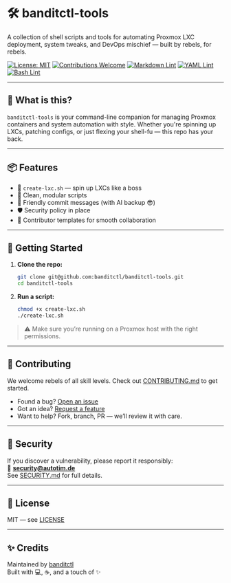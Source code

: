 # 🛠️ banditctl-tools

A collection of shell scripts and tools for automating Proxmox LXC deployment, system tweaks, and DevOps mischief — built by rebels, for rebels.

[![License: MIT](https://img.shields.io/badge/License-MIT-yellow.svg)](https://opensource.org/licenses/MIT)
[![Contributions Welcome](https://img.shields.io/badge/contributions-welcome-brightgreen.svg)](./CONTRIBUTING.md)
[![Markdown Lint](https://github.com/banditctl/banditctl-tools/actions/workflows/markdown-lint.yml/badge.svg?branch=main&nocache=1)](https://github.com/banditctl/banditctl-tools/actions/workflows/markdown-lint.yml)
[![YAML Lint](https://github.com/banditctl/banditctl-tools/actions/workflows/yaml-lint.yml/badge.svg)](https://github.com/banditctl/banditctl-tools/actions/workflows/yaml-lint.yml)
[![Bash Lint](https://github.com/banditctl/banditctl-tools/actions/workflows/bash-lint.yml/badge.svg)](https://github.com/banditctl/banditctl-tools/actions/workflows/bash-lint.yml)

---

## 🚀 What is this?

`banditctl-tools` is your command-line companion for managing Proxmox containers and system automation with style. Whether you're spinning up LXCs, patching configs, or just flexing your shell-fu — this repo has your back.

---

## 📦 Features

- 🔧 `create-lxc.sh` — spin up LXCs like a boss
- 🧼 Clean, modular scripts
- 💬 Friendly commit messages (with AI backup 😎)
- 🛡️ Security policy in place
- 🧠 Contributor templates for smooth collaboration

---

## 🧰 Getting Started

1. **Clone the repo:**

   ```bash
   git clone git@github.com:banditctl/banditctl-tools.git
   cd banditctl-tools
   ```

2. **Run a script:**

   ```bash
   chmod +x create-lxc.sh
   ./create-lxc.sh
   ```

> ⚠️ Make sure you’re running on a Proxmox host with the right permissions.

---

## 🤝 Contributing

We welcome rebels of all skill levels. Check out [CONTRIBUTING.md](./CONTRIBUTING.md) to get started.

- Found a bug? [Open an issue](https://github.com/banditctl/banditctl-tools/issues/new?template=bug_report.md)
- Got an idea? [Request a feature](https://github.com/banditctl/banditctl-tools/issues/new?template=feature_request.md)
- Want to help? Fork, branch, PR — we’ll review it with care.

---

## 🔐 Security

If you discover a vulnerability, please report it responsibly:  
📧 **[security@autotim.de](mailto:security@autotim.de)**  
See [SECURITY.md](./SECURITY.md) for full details.

---

## 📄 License

MIT — see [LICENSE](./LICENSE)

---

## ✨ Credits

Maintained by [banditctl](https://github.com/banditctl)  
Built with 💻, ☕, and a touch of ✨
